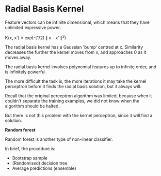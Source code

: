 # Radial Basis Kernel

Feature vectors can be infinite dimensional, which means that they have unlimited expressive power.

K(x, x') = exp(-(1/2) ∥ x - x' ∥<sup>2</sup>)

The radial basis kernel has a Gaussian 'bump' centred at x. Similarity decreases the further the kernel moves from x, and approaches 0 as it moves away.

The radial basis kernel involves polynomial features up to infinite order, and is infinitely powerful.

The more difficult the task is, the more iterations it may take the kernel perceptron before it finds the radial basis solution, but it always will.

Recall that the original perceptron algorithm was limited, because when it couldn't separate the training examples, we did not know when the algorithm should be halted.

But there is not this problem with the kernel perceptron, since it will find a solution.

**Random forest**

Random forest is another type of non-linear classifier.

In brief, the procedure is:

- Bootstrap sample
- (Randomised) decision tree
- Average predictions (ensemble)
